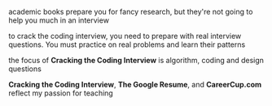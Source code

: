 academic books prepare you for fancy research, but they're not going to help you much in an interview

to crack the coding interview, you need to prepare with real interview questions. You must practice on real problems and learn their patterns

the focus of **Cracking the Coding Interview** is algorithm, coding and design questions

**Cracking the Coding Interview**, **The Google Resume**, and **CareerCup.com** reflect my passion for teaching
